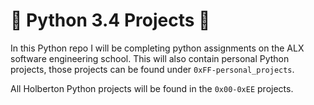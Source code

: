 # :ocean: Python 3.4 Projects :ocean:

In this Python repo I will be completing python assignments on the ALX software engineering school. This will also contain personal Python projects, those projects can be found under <code>0xFF-personal_projects</code>. 

All Holberton Python projects will be found in the <code>0x00-0xEE</code> projects.

